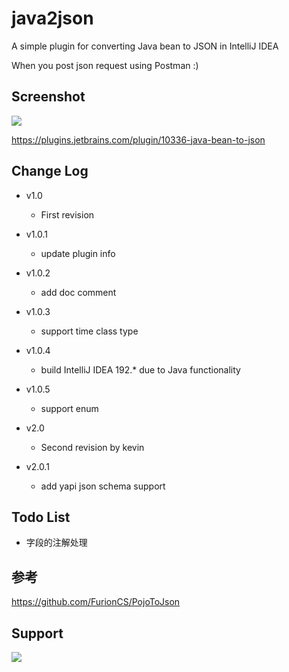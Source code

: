 # java2json

A simple plugin for converting Java bean to JSON in IntelliJ IDEA

When you post json request using Postman :)

## Screenshot

![](https://raw.githubusercontent.com/linsage/java2json/master/screenshot/java2json.gif)

https://plugins.jetbrains.com/plugin/10336-java-bean-to-json

## Change Log
- v1.0
    - First revision
- v1.0.1
    - update plugin info
- v1.0.2
    - add doc comment
- v1.0.3
    - support time class type
- v1.0.4
    - build IntelliJ IDEA 192.* due to Java functionality
- v1.0.5
    - support enum

- v2.0
    - Second revision by kevin
- v2.0.1    
    - add yapi json schema support
    
## Todo List
- 字段的注解处理

## 参考
https://github.com/FurionCS/PojoToJson

## Support

![](https://note-1256162930.picgz.myqcloud.com/zo1mm.jpg)
